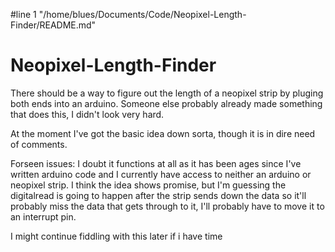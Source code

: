 #line 1 "/home/blues/Documents/Code/Neopixel-Length-Finder/README.md"
# Neopixel-Length-Finder
There should be a way to figure out the length of a neopixel strip by pluging both ends into an arduino. Someone else probably already made something that does this, I didn't look very hard.

At the moment I've got the basic idea down sorta, though it is in dire need of comments.

Forseen issues:
 I doubt it functions at all as it has been ages since I've written arduino code and I currently have access to neither an arduino or neopixel strip. I think the idea shows promise, but I'm guessing the digitalread is going to happen after the strip sends down the data so it'll probably miss the data that gets through to it, I'll probably have to move it to an interrupt pin.

I might continue fiddling with this later if i have time